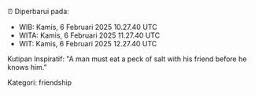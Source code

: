 ⏰ Diperbarui pada:
- WIB: Kamis, 6 Februari 2025 10.27.40 UTC
- WITA: Kamis, 6 Februari 2025 11.27.40 UTC
- WIT: Kamis, 6 Februari 2025 12.27.40 UTC

Kutipan Inspiratif:
"A man must eat a peck of salt with his friend before he knows him."


Kategori: friendship

